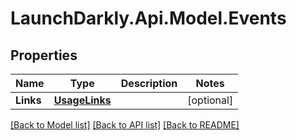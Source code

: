 # LaunchDarkly.Api.Model.Events
## Properties

Name | Type | Description | Notes
------------ | ------------- | ------------- | -------------
**Links** | [**UsageLinks**](UsageLinks.md) |  | [optional] 

[[Back to Model list]](../README.md#documentation-for-models) [[Back to API list]](../README.md#documentation-for-api-endpoints) [[Back to README]](../README.md)

